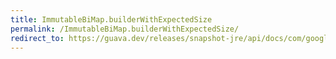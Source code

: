 ```yaml
---
title: ImmutableBiMap.builderWithExpectedSize
permalink: /ImmutableBiMap.builderWithExpectedSize/
redirect_to: https://guava.dev/releases/snapshot-jre/api/docs/com/google/common/collect/ImmutableBiMap.html#builderWithExpectedSize-int-
---
```

